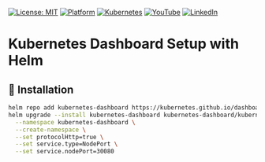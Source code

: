 [![License: MIT](https://img.shields.io/badge/License-MIT-blue.svg)](LICENSE)
[![Platform](https://img.shields.io/badge/platform-Ubuntu%2022.04%2B-lightgrey)](#)
[![Kubernetes](https://img.shields.io/badge/Kubernetes-MicroK8s%20%7C%20kubeadm-blue)](#)
[![YouTube](https://img.shields.io/badge/YouTube-TechShorts-red)](https://www.youtube.com/@adaribain)
[![LinkedIn](https://img.shields.io/badge/LinkedIn-Adari%20Bain-blue)](https://www.linkedin.com/in/adari-bain-298924152/)


# Kubernetes Dashboard Setup with Helm

## 🚀 Installation
```bash
helm repo add kubernetes-dashboard https://kubernetes.github.io/dashboard/
helm upgrade --install kubernetes-dashboard kubernetes-dashboard/kubernetes-dashboard \
  --namespace kubernetes-dashboard \
  --create-namespace \
  --set protocolHttp=true \
  --set service.type=NodePort \
  --set service.nodePort=30080
